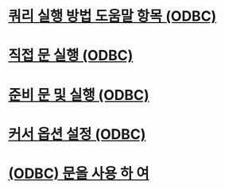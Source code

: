 # [쿼리 실행 방법 도움말 항목 (ODBC)](executing-queries-how-to-topics-odbc.md)
# [직접 문 실행 (ODBC)](execute-a-statement-directly-odbc.md)
# [준비 문 및 실행 (ODBC)](prepare-and-execute-a-statement-odbc.md)
# [커서 옵션 설정 (ODBC)](set-cursor-options-odbc.md)
# [(ODBC) 문을 사용 하 여](use-a-statement-odbc.md)
